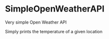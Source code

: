 # SimpleOpenWeatherAPI
Very simple Open Weather API

Simply prints the temperature of a given location
